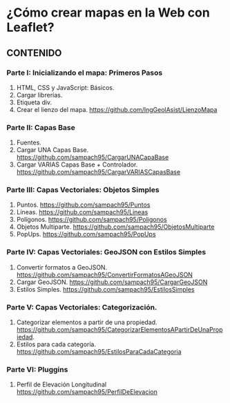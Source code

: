 # ¿Cómo crear mapas en la Web con Leaflet?


## CONTENIDO

### Parte I: Inicializando el mapa: Primeros Pasos
  1. HTML, CSS y JavaScript: Básicos.
  2. Cargar librerías.
  3. Etiqueta div.
  4. Crear el lienzo del mapa. https://github.com/IngGeolAsist/LienzoMapa

### Parte II: Capas Base
  1. Fuentes.
  2. Cargar UNA Capas Base. https://github.com/sampach95/CargarUNACapaBase
  3. Cargar VARIAS Capas Base + Controlador. https://github.com/sampach95/CargarVARIASCapasBase

### Parte III: Capas Vectoriales: Objetos Simples
  1. Puntos. https://github.com/sampach95/Puntos
  2. Líneas. https://github.com/sampach95/Lineas
  3. Polígonos. https://github.com/sampach95/Poligonos
  4. Objetos Multiparte. https://github.com/sampach95/ObjetosMultiparte
  5. PopUps. https://github.com/sampach95/PopUps
 
### Parte IV: Capas Vectoriales: GeoJSON con Estilos Simples
  1. Convertir formatos a GeoJSON. https://github.com/sampach95/ConvertirFormatosAGeoJSON
  2. Cargar GeoJSON.  https://github.com/sampach95/CargarGeoJSON
  3. Estilos Simples. https://github.com/sampach95/EstilosSimples

### Parte V: Capas Vectoriales: Categorización. 
  1. Categorizar elementos a partir de una propiedad. https://github.com/sampach95/CategorizarElementosAPartirDeUnaPropiedad.
  2. Estilos para cada categoría. https://github.com/sampach95/EstilosParaCadaCategoria
 
### Parte VI: Pluggins
  1. Perfil de Elevación Longitudinal https://github.com/sampach95/PerfilDeElevacion
  
